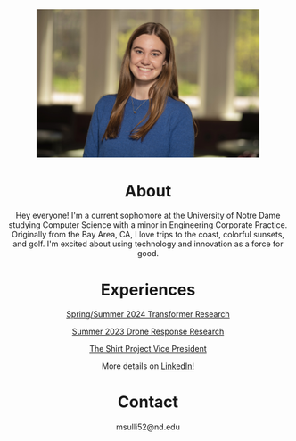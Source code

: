
<div align="center">
  
  <img src="MollySullivanHeadshot.jpg" alt="Molly Sullivan" width="400"/>

  <h1>About</h1>

  <p>Hey everyone! I'm a current sophomore at the University of Notre Dame studying Computer Science with a minor in Engineering Corporate Practice. Originally from the Bay Area, CA, I love trips to the coast, colorful sunsets, and golf. I'm excited about using technology and innovation as a force for good. </p>

  <h1>Experiences</h1>

  <p><a href="https://niemierlab.nd.edu/">Spring/Summer 2024 Transformer Research</a></p>
  <p><a href="https://www.linkedin.com/feed/update/urn:li:activity:7092565379205492736/">Summer 2023 Drone Response Research</a></p>
  <p><a href="https://theshirt.nd.edu/">The Shirt Project Vice President</a></p>
  <p>More details on <a href="https://www.linkedin.com/in/molly-sullivan-nd/">LinkedIn!</a></p>

  <h1>Contact</h1>
  <p>msulli52@nd.edu</p>

</div>
